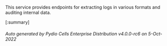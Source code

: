 






This service provides endpoints for extracting logs in various formats and auditing internal data.

[:summary]

###### Auto generated by Pydio Cells Enterprise Distribution v4.0.0-rc6 on 5-Oct-2022
